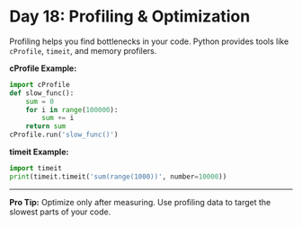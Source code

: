 # Day 18: Profiling & Optimization

Profiling helps you find bottlenecks in your code. Python provides tools like `cProfile`, `timeit`, and memory profilers.

**cProfile Example:**
```python
import cProfile
def slow_func():
    sum = 0
    for i in range(100000):
        sum += i
    return sum
cProfile.run('slow_func()')
```

**timeit Example:**
```python
import timeit
print(timeit.timeit('sum(range(1000))', number=10000))
```

---
**Pro Tip:**
Optimize only after measuring. Use profiling data to target the slowest parts of your code.
